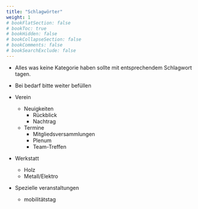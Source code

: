 ```yaml
---
title: "Schlagwörter"
weight: 1
# bookFlatSection: false
# bookToc: true
# bookHidden: false
# bookCollapseSection: false
# bookComments: false
# bookSearchExclude: false
---
```


- Alles was keine Kategorie haben sollte mit entsprechendem Schlagwort tagen.
- Bei bedarf bitte weiter befüllen


- Verein
  - Neuigkeiten
    - Rückblick
    - Nachtrag
  - Termine
    - Mitgliedsversammlungen
    - Plenum
    - Team-Treffen

- Werkstatt
  - Holz
  - Metall/Elektro

- Spezielle veranstaltungen
  - mobilitätstag
